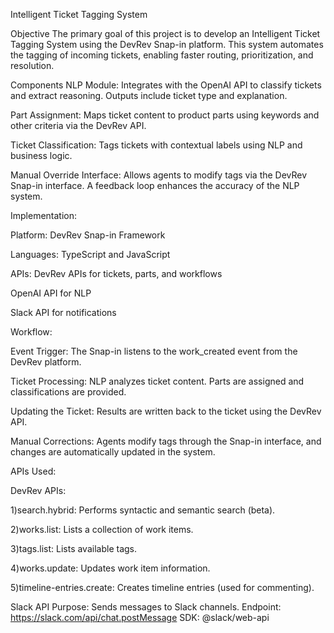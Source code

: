 Intelligent Ticket Tagging System




Objective
The primary goal of this project is to develop an Intelligent Ticket Tagging System using the DevRev Snap-in platform. This system automates the tagging of incoming tickets, enabling faster routing, prioritization, and resolution.




Components
NLP Module: Integrates with the OpenAI API to classify tickets and extract reasoning. Outputs include ticket type and explanation.

Part Assignment: Maps ticket content to product parts using keywords and other criteria via the DevRev API.

Ticket Classification: Tags tickets with contextual labels using NLP and business logic.

Manual Override Interface: Allows agents to modify tags via the DevRev Snap-in interface. A feedback loop enhances the accuracy of the NLP system.




Implementation:


Platform: DevRev Snap-in Framework

Languages: TypeScript and JavaScript

APIs: DevRev APIs for tickets, parts, and workflows

OpenAI API for NLP

Slack API for notifications






Workflow:

Event Trigger: The Snap-in listens to the work_created event from the DevRev platform.

Ticket Processing: NLP analyzes ticket content.
Parts are assigned and classifications are provided.

Updating the Ticket: Results are written back to the ticket using the DevRev API.

Manual Corrections: Agents modify tags through the Snap-in interface, and changes are automatically updated in the system.






APIs Used:

DevRev APIs:

1)search.hybrid: Performs syntactic and semantic search (beta).

2)works.list: Lists a collection of work items.

3)tags.list: Lists available tags.

4)works.update: Updates work item information.

5)timeline-entries.create: Creates timeline entries (used for commenting).





Slack API
Purpose: Sends messages to Slack channels.
Endpoint: https://slack.com/api/chat.postMessage
SDK: @slack/web-api

